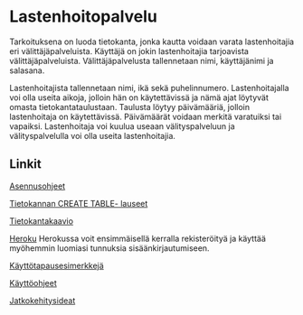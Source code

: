 # Lastenhoitopalvelu


Tarkoituksena on luoda tietokanta, jonka kautta voidaan varata lastenhoitajia eri välittäjäpalveluista. Käyttäjä on jokin lastenhoitajia tarjoavista välittäjäpalveluista. Välittäjäpalvelusta tallennetaan nimi, käyttäjänimi ja salasana. 

Lastenhoitajista tallennetaan nimi, ikä sekä puhelinnumero. Lastenhoitajalla voi olla useita aikoja, jolloin hän on käytettävissä ja nämä ajat löytyvät omasta tietokantataulustaan. Taulusta löytyy päivämääriä, jolloin lastenhoitaja on käytettävissä. Päivämäärät voidaan merkitä varatuiksi tai vapaiksi. Lastenhoitaja voi kuulua useaan välityspalveluun ja välityspalvelulla voi olla useita lastenhoitajia.




## Linkit

[Asennusohjeet](https://github.com/ajnarhi/lastenhoitopalvelu/blob/master/documentation/asennusohje.md)

[Tietokannan CREATE TABLE- lauseet](https://github.com/ajnarhi/lastenhoitopalvelu/blob/master/documentation/database.md)

[Tietokantakaavio](https://github.com/ajnarhi/lastenhoitopalvelu/blob/master/documentation/tietokantakaavio_tsoha.jpg)

[Heroku](https://tsohalastenhoitopalvelu.herokuapp.com/) Herokussa voit ensimmäisellä kerralla rekisteröityä ja käyttää myöhemmin luomiasi tunnuksia sisäänkirjautumiseen.

[Käyttötapausesimerkkejä](https://github.com/ajnarhi/lastenhoitopalvelu/blob/master/documentation/k%C3%A4ytt%C3%B6tapauksia.md)

[Käyttöohjeet](https://github.com/ajnarhi/lastenhoitopalvelu/blob/master/documentation/k%C3%A4ytt%C3%B6ohjeet.md)

[Jatkokehitysideat](https://github.com/ajnarhi/lastenhoitopalvelu/blob/master/documentation/jatkokehitysjapuutteet.md)
